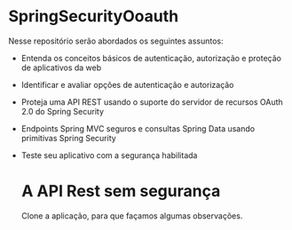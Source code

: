 # SpringSecurityOoauth

Nesse repositório serão abordados os seguintes assuntos:

* Entenda os conceitos básicos de autenticação, autorização e proteção de aplicativos da web
* Identificar e avaliar opções de autenticação e autorização
* Proteja uma API REST usando o suporte do servidor de recursos OAuth 2.0 do Spring Security
* Endpoints Spring MVC seguros e consultas Spring Data usando primitivas Spring Security
* Teste seu aplicativo com a segurança habilitada

  # A API Rest sem segurança
  Clone a aplicação, para que façamos algumas observações.

